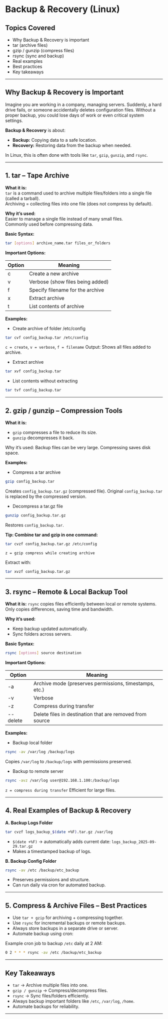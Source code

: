 # Backup & Recovery (Linux)

## Topics Covered
- Why Backup & Recovery is important
- tar (archive files)
- gzip / gunzip (compress files)
- rsync (sync and backup)
- Real examples
- Best practices
- Key takeaways

---

## Why Backup & Recovery is Important

Imagine you are working in a company, managing servers. Suddenly, a hard drive fails, or someone accidentally deletes configuration files. Without a proper backup, you could lose days of work or even critical system settings.

**Backup & Recovery** is about:

- **Backup:** Copying data to a safe location.  
- **Recovery:** Restoring data from the backup when needed.

In Linux, this is often done with tools like `tar`, `gzip`, `gunzip`, and `rsync`.

---

## 1. tar – Tape Archive

**What it is:**  
`tar` is a command used to archive multiple files/folders into a single file (called a tarball).  
Archiving = collecting files into one file (does not compress by default).

**Why it’s used:**  
Easier to manage a single file instead of many small files.  
Commonly used before compressing data.

**Basic Syntax:**

```bash
tar [options] archive_name.tar files_or_folders
```
**Important Options:**

| Option | Meaning |
|--------|--------|
| c      | Create a new archive |
| v      | Verbose (show files being added) |
| f      | Specify filename for the archive |
| x      | Extract archive |
| t      | List contents of archive |

**Examples:**

- Create archive of folder /etc/config
```bash
tar cvf config_backup.tar /etc/config
```
`c = create`, `v = verbose`, `f = filename`
Output: Shows all files added to archive.

- Extract archive
```bash
tar xvf config_backup.tar
```
- List contents without extracting
```bash
tar tvf config_backup.tar
```

---

## 2. gzip / gunzip – Compression Tools

**What it is:**

- `gzip` compresses a file to reduce its size.
- `gunzip` decompresses it back.

Why it’s used:
Backup files can be very large. Compressing saves disk space.

**Examples:**

- Compress a tar archive
```bash
gzip config_backup.tar
```

Creates `config_backup.tar.gz` (compressed file).
Original `config_backup.tar` is replaced by the compressed version.

- Decompress a tar.gz file
```bash
gunzip config_backup.tar.gz
```

Restores `config_backup.tar`.

**Tip: Combine tar and gzip in one command:**
```bash
tar cvzf config_backup.tar.gz /etc/config
```

`z = gzip compress while creating archive`

Extract with:
```bash
tar xvzf config_backup.tar.gz
```

---

## 3. rsync – Remote & Local Backup Tool

**What it is:**
`rsync` copies files efficiently between local or remote systems.
Only copies differences, saving time and bandwidth.

**Why it’s used:**

- Keep backup updated automatically.
- Sync folders across servers.

**Basic Syntax:**
```bash
rsync [options] source destination
```

**Important Options:**

| Option   | Meaning |
|----------|---------|
| -a       | Archive mode (preserves permissions, timestamps, etc.) |
| -v       | Verbose |
| -z       | Compress during transfer |
| --delete | Delete files in destination that are removed from source |


**Examples:**

- Backup local folder
```bash
rsync -av /var/log /backup/logs
```

Copies `/var/log` to `/backup/logs` with permissions preserved.

- Backup to remote server
```bash
rsync -avz /var/log user@192.168.1.100:/backup/logs
```

`z = compress during transfer`
Efficient for large files.

---

## 4. Real Examples of Backup & Recovery

**A. Backup Logs Folder**
```bash
tar cvzf logs_backup_$(date +%F).tar.gz /var/log
```

- `$(date +%F)` → automatically adds current date: `logs_backup_2025-09-29.tar.gz`
- Makes a timestamped backup of logs.

**B. Backup Config Folder**
```bash
rsync -av /etc /backup/etc_backup
```

- Preserves permissions and structure.
- Can run daily via cron for automated backup.

---

## 5. Compress & Archive Files – Best Practices

- Use `tar + gzip` for archiving + compressing together.
- Use `rsync` for incremental backups or remote backups.
- Always store backups in a separate drive or server.
- Automate backup using cron:

Example cron job to backup `/etc` daily at 2 AM:
```bash
0 2 * * * rsync -av /etc /backup/etc_backup
```

---

## Key Takeaways

- `tar` → Archive multiple files into one.
- `gzip / gunzip` → Compress/decompress files.
- `rsync` → Sync files/folders efficiently.
- Always backup important folders like `/etc`, `/var/log`, `/home`.
- Automate backups for reliability.

---
